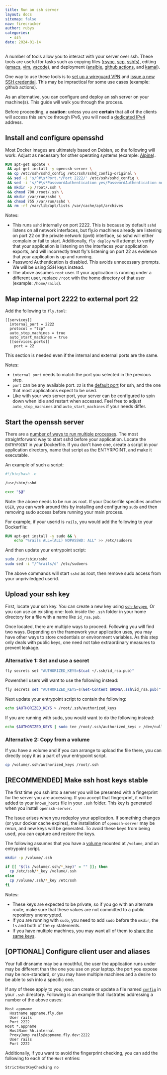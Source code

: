 ```yaml
---
title: Run an ssh server
layout: docs
sitemap: false
nav: firecracker
author: rubys
categories:
  - ssh
date: 2024-01-14
---
```


A number of tools allow you to interact with your server over ssh. These tools are useful for tasks such as
copying files ([rsync](https://rsync.samba.org/+external), [scp](https://en.wikipedia.org/wiki/Secure_copy_protocol+external), [sshfs](https://github.com/libfuse/sshfs#sshfs+external)), 
editing ([emacs](https://www.gnu.org/software/emacs/manual/html_node/emacs/Remote-Files.html+external), [vim](https://www.vim.org/scripts/script.php?script_id=1075+external), [vscode](https://code.visualstudio.com/docs/remote/ssh+external)), and
deployment ([ansible](https://www.ansible.com/+external), [github actions](https://github.com/marketplace/actions/ssh-deploy+external), and [kamal](https://kamal-deploy.org/+external)).

One way to use these tools is to [set up a wireguard VPN](https://fly.io/docs/reference/private-networking/#install-your-wireguard-app) and
[issue a new SSH credential](https://fly.io/docs/flyctl/ssh-issue/).  This may be impractical for some use cases (example: github actions).

As an alternative, you can configure and deploy an ssh server on your machine(s).  This guide will walk you through the process.

Before proceeding, a **caution**: unless you are **certain** that all of the clients will access this service through IPv6, you will need a [dedicated IPv4](https://fly.io/docs/reference/services/#dedicated-ipv4) address.

## Install and configure opensshd

Most Docker images are ultimately based on Debian, so the following will work.  Adjust as necessary for other operating systems (example: [Alpine](https://www.alpinelinux.org/+external)).

```Dockerfile
RUN apt-get update \
 && apt-get install -y openssh-server \
 && cp /etc/ssh/sshd_config /etc/ssh/sshd_config-original \
 && sed -i 's/^#\s*Port.*/Port 2222/' /etc/ssh/sshd_config \
 && sed -i 's/^#\s*PasswordAuthentication yes/PasswordAuthentication no/' /etc/ssh/sshd_config \
 && mkdir -p /root/.ssh \
 && chmod 700 /root/.ssh \
 && mkdir /var/run/sshd \
 && chmod 755 /var/run/sshd \
 && rm -rf /var/lib/apt/lists /var/cache/apt/archives
```

Notes:
 * This runs `sshd` internally on port 2222.  This is because by default `sshd` listens on all network interfaces,
   but fly.io machines already are listening on port 22 on the private network (ipv6) interface, so sshd will
   either complain or fail to start.  Additionally, `fly deploy` will attempt to verify that your application is
   listening on the interfaces your application exports, and will incorrectly treat fly's listening on port 22 as
   evidence that your application is up and running.
 * Password Authentication is disabled.  This avoids unnecessary prompts.  We will be using SSH keys instead.
 * The above assumes `root` user.  If your application is running under a different user, replace `/root` with the
   home directory of that user (example: `/home/rails`).

## Map internal port 2222 to external port 22

Add the following to `fly.toml`:

```
[[services]]
  internal_port = 2222
  protocol = "tcp"
  auto_stop_machines = true
  auto_start_machines = true
  [[services.ports]]
    port = 22
```

This section is needed even if the internal and external ports are the same.

Notes:

* `internal_port` needs to match the port you selected in the previous step.
* `port` can be any available port.  `22` is the [default port](https://www.ssh.com/academy/ssh/port+external) for ssh,
  and the one that most applications expect to be used.
* Like with your web server port, your server can be configured to spin down when idle and restart when accessed.
  Feel free to adjust `auto_stop_machines` and `auto_start_machines` if your needs differ.

## Start the openssh server

There are a [number of ways to run multiple processes](../multiple-processes/).  The most straightforward
way to start sshd before your application.  Locate the `ENTRYPOINT` in your Dockerfile.  If you don't have
one, create a script in your application directory, name that script as the ENTYRPOINT, and make it
executable.

An example of such a script:

```bash
#!/bin/bash -e

/usr/sbin/sshd

exec "$@"
```

Note: the above needs to be run as root.  If your Dockerfile specifies another `USER`, you can work around this
by installing and configuring `sudo` and then removing sudo access before running your main process.

For example, if your userid is `rails`, you would add the following to your Dockerfile:

```Dockerfile
RUN apt-get install -y sudo && \
    echo "%rails ALL=(ALL) NOPASSWD: ALL" >> /etc/sudoers
```

And then update your entrypoint script:

```bash
sudo /usr/sbin/sshd
sudo sed -i "/^%rails/d" /etc/sudoers
```

The above commands will start `sshd` as root, then remove sudo access from your unpriviledged userid.

## Upload your ssh key

First, locate your ssh key.  You can create a new key using [`ssh-keygen`](https://www.ssh.com/academy/ssh/keygen+external),
Or you can use an existing one: look inside the `.ssh` folder in your home directory for a file with a name like `id_rsa.pub`.

Once located, there are multiple ways to proceed.  Following you will find two ways.  Depending on the framework your
application uses, you may have other ways to store credentials or environment variables.  As this step only deals with
public keys, one need not take extraordinary measures to prevent leakage.

### Alternative 1: Set and use a secret

```bash
fly secrets set "AUTHORIZED_KEYS=$(cat ~/.ssh/id_rsa.pub)"
```

Powershell users will want to use the following instead:

```powershell
fly secrets set "AUTHORIZED_KEYS=$(Get-Content $HOME\.ssh\id_rsa.pub)"
```

Next update your entrypoint script to contain the following:

```bash
echo $AUTHORIZED_KEYS > /root/.ssh/authorized_keys
```

If you are running with sudo, you would want to do the following instead:

```bash
echo $AUTHORIZED_KEYS | sudo tee /root/.ssh/authorized_keys > /dev/null
```

### Alternative 2: Copy from a volume

If you have a volume and if you can arrange to upload the file
there, you can directly copy it as a part of your entrypoint script.

```bash
cp /volume/.ssh/authorized_keys /root/.ssh
```

## [RECOMMENDED] Make ssh host keys stable

The first time you ssh into a server you will be presented with a fingerprint for the server you are accessing.
If you accept that fingerprint, it will be added to your `known_hosts` file in your `.ssh` folder.  This key
is generated when you install `openssh-server`.

The issue arises when you redeploy your application.  If something changes (or your docker cache expires),
the installation of `openssh-server` may be rerun, and new keys will be generated.  To avoid these keys from
being used, you can capture and restore the keys.

The following assumes that you have a [volume](../../apps/volume-storage/) mounted at `/volume`, and an entrypoint
script.

```bash
mkdir -p /volume/.ssh

if [[ "$(ls /volume/.ssh/*_key)" = "" ]]; then
  cp /etc/ssh/*_key /volume/.ssh
else
  cp /volume/.ssh/*_key /etc/ssh
fi
```

Notes:
* These keys are expected to be private, so if you go with an alternate route, make sure that these values are
  not committed to a public repository unencrypted.
* If you are running with `sudo`, you need to add `sudo` before the `mkdir`, the `ls` and both of the `cp` statements.
* If you have multiple machines, you may want all of them to [share the same keys](https://security.stackexchange.com/a/89621+external).

## [OPTIONAL] Configure client user and aliases

Your full dnsname may be a mouthful, the user the application runs under may be different than the one you use on your laptop.
the port you expose may be non-standard, or you may have multiple machines and a desire to be able to ssh into a specific one.

If any of these apply to you, you can create or update a file named [`config`](https://www.ssh.com/academy/ssh/config+external) in your `.ssh` directory.
Following is an example that illustrates addressing a number of the above cases: 

```config
Host appname
  Hostname appname.fly.dev
  User rails
  Port 2222
Host *.appname
  HostName %h.internal
  ProxyJump rails@appname.fly.dev:2222
  User rails
  Port 2222
```

Additionally, if you want to avoid the fingerprint checking, you can add the following to each of the `Host` entries:

```config
StrictHostKeyChecking no
```
